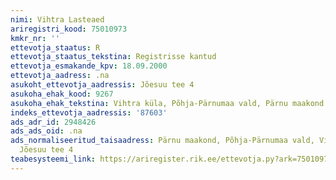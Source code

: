```yaml
---
nimi: Vihtra Lasteaed
ariregistri_kood: 75010973
kmkr_nr: ''
ettevotja_staatus: R
ettevotja_staatus_tekstina: Registrisse kantud
ettevotja_esmakande_kpv: 18.09.2000
ettevotja_aadress: .na
asukoht_ettevotja_aadressis: Jõesuu tee 4
asukoha_ehak_kood: 9267
asukoha_ehak_tekstina: Vihtra küla, Põhja-Pärnumaa vald, Pärnu maakond
indeks_ettevotja_aadressis: '87603'
ads_adr_id: 2948426
ads_ads_oid: .na
ads_normaliseeritud_taisaadress: Pärnu maakond, Põhja-Pärnumaa vald, Vihtra küla,
  Jõesuu tee 4
teabesysteemi_link: https://ariregister.rik.ee/ettevotja.py?ark=75010973&ref=rekvisiidid
---
```

